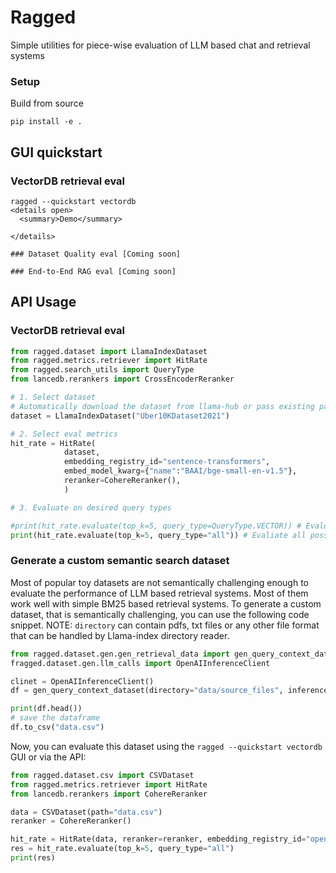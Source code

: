 # Ragged

Simple utilities for piece-wise evaluation of LLM based chat and retrieval systems

### Setup
Build from source
```
pip install -e .
```

## GUI quickstart 
### VectorDB retrieval eval
```
ragged --quickstart vectordb
<details open>
  <summary>Demo</summary>
  
</details>

### Dataset Quality eval [Coming soon]

### End-to-End RAG eval [Coming soon]
```

## API Usage
### VectorDB retrieval eval
```python
from ragged.dataset import LlamaIndexDataset
from ragged.metrics.retriever import HitRate
from ragged.search_utils import QueryType
from lancedb.rerankers import CrossEncoderReranker

# 1. Select dataset
# Automatically download the dataset from llama-hub or pass existing path="/path/to/dataset"
dataset = LlamaIndexDataset("Uber10KDataset2021")

# 2. Select eval metrics
hit_rate = HitRate(
            dataset,
            embedding_registry_id="sentence-transformers",
            embed_model_kwarg={"name":"BAAI/bge-small-en-v1.5"},
            reranker=CohereReranker(),
            )

# 3. Evaluate on desired query types

#print(hit_rate.evaluate(top_k=5, query_type=QueryType.VECTOR)) # Evaluate vector search
print(hit_rate.evaluate(top_k=5, query_type="all")) # Evaliate all possible query types
```

### Generate a custom semantic search dataset
Most of popular toy datasets are not semantically challenging enough to evaluate the performance of LLM based retrieval systems. Most of them work well with simple BM25 based retrieval systems. To generate a custom dataset, that is semantically challenging, you can use the following code snippet.
NOTE: `directory` can contain pdfs, txt files or any other file format that can be handled by Llama-index directory reader.
```python
from ragged.dataset.gen.gen_retrieval_data import gen_query_context_dataset
fragged.dataset.gen.llm_calls import OpenAIInferenceClient

clinet = OpenAIInferenceClient()
df = gen_query_context_dataset(directory="data/source_files", inference_client=clinet)

print(df.head())
# save the dataframe
df.to_csv("data.csv")
```

Now, you can evaluate this dataset using the `ragged --quickstart vectordb` GUI or via the API:
```python
from ragged.dataset.csv import CSVDataset
from ragged.metrics.retriever import HitRate
from lancedb.rerankers import CohereReranker

data = CSVDataset(path="data.csv")
reranker = CohereReranker()

hit_rate = HitRate(data, reranker=reranker, embedding_registry_id="openai", embed_model_kwarg={"model":"text-embedding-3-small"})
res = hit_rate.evaluate(top_k=5, query_type="all")
print(res)
```
